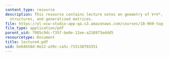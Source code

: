 ```yaml
---
content_type: resource
description: This resource contains lecture notes on geometry of V+V*, linear Dirac
  structures, and generalized matrices.
file: https://ol-ocw-studio-app-qa.s3.amazonaws.com/courses/18-969-topics-in-geometry-dirac-geometry-fall-2006/be64b58d0e22a39cca5c715138703351_lecture4.pdf
file_type: application/pdf
parent_uid: 7985c9dc-f35f-be0e-12ee-a216973eddd5
resourcetype: Document
title: lecture4.pdf
uid: be64b58d-0e22-a39c-ca5c-715138703351
---
```

